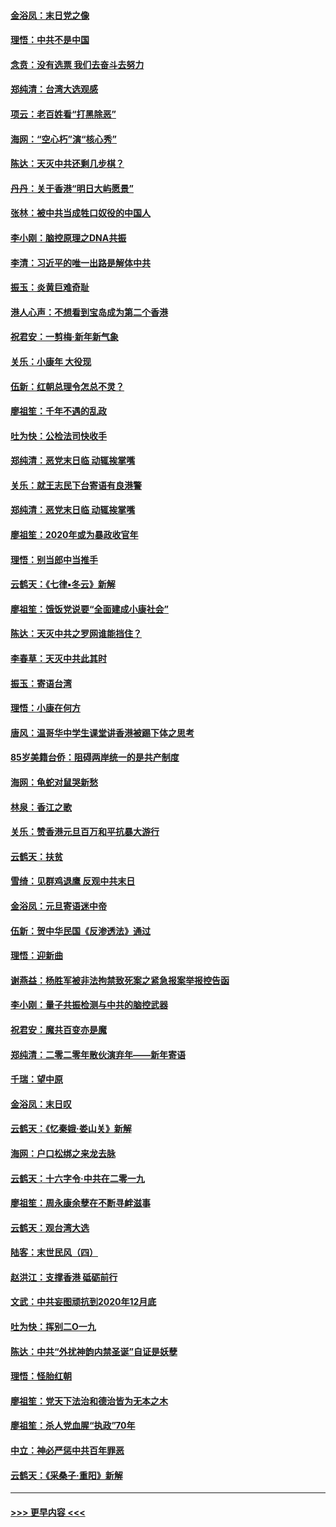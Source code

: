 #### [金浴凤：末日党之像](../pages/nsc993/n11787475.md?t=01130144) 
#### [理悟：中共不是中国](../pages/nsc993/n11787463.md?t=01130144) 
#### [念贲：没有选票  我们去奋斗去努力](../pages/nsc993/n11787398.md?t=01130144) 
#### [郑纯清：台湾大选观感](../pages/nsc993/n11786210.md?t=01130144) 
#### [项云：老百姓看“打黑除恶”](../pages/nsc993/n11785398.md?t=01130144) 
#### [海网：“空心朽”演“核心秀”](../pages/nsc993/n11783874.md?t=01130144) 
#### [陈达：天灭中共还剩几步棋？](../pages/nsc993/n11783719.md?t=01130144) 
#### [丹丹：关于香港“明日大屿愿景”](../pages/nsc993/n11783273.md?t=01130144) 
#### [张林：被中共当成牲口奴役的中国人](../pages/nsc993/n11782397.md?t=01130144) 
#### [李小刚：脑控原理之DNA共振](../pages/nsc993/n11780962.md?t=01130144) 
#### [李清：习近平的唯一出路是解体中共](../pages/nsc993/n11780866.md?t=01130144) 
#### [振玉：炎黄巨难奇耻](../pages/nsc993/n11779632.md?t=01130144) 
#### [港人心声：不想看到宝岛成为第二个香港](../pages/nsc993/n11778817.md?t=01130144) 
#### [祝君安：一剪梅‧新年新气象](../pages/nsc993/n11776340.md?t=01130144) 
#### [关乐：小康年 大役现](../pages/nsc993/n11774213.md?t=01130144) 
#### [伍新：红朝总理令怎总不灵？](../pages/nsc993/n11770813.md?t=01130144) 
#### [廖祖笙：千年不遇的乱政](../pages/nsc993/n11770373.md?t=01130144) 
#### [吐为快：公检法司快收手](../pages/nsc993/n11770359.md?t=01130144) 
#### [郑纯清：恶党末日临 动辄挨掌嘴](../pages/nsc993/n11769912.md?t=01130144) 
#### [关乐：就王志民下台寄语有良港警](../pages/nsc993/n11769903.md?t=01130144) 
#### [郑纯清：恶党末日临 动辄挨掌嘴](../pages/nsc993/n11769356.md?t=01130144) 
#### [廖祖笙：2020年或为暴政收官年](../pages/nsc993/n11768216.md?t=01130144) 
#### [理悟：别当郎中当推手](../pages/nsc993/n11768243.md?t=01130144) 
#### [云鹤天：《七律▪冬云》新解](../pages/nsc993/n11768204.md?t=01130144) 
#### [廖祖笙：饿饭党说要“全面建成小康社会”](../pages/nsc993/n11767482.md?t=01130144) 
#### [陈达：天灭中共之罗网谁能挡住？](../pages/nsc993/n11767465.md?t=01130144) 
#### [李春草：天灭中共此其时](../pages/nsc993/n11767452.md?t=01130144) 
#### [振玉：寄语台湾](../pages/nsc993/n11767432.md?t=01130144) 
#### [理悟：小康在何方](../pages/nsc993/n11767394.md?t=01130144) 
#### [唐风：温哥华中学生课堂讲香港被踢下体之思考](../pages/nsc993/n11766848.md?t=01130144) 
#### [85岁美籍台侨：阻碍两岸统一的是共产制度](../pages/nsc993/n11765043.md?t=01130144) 
#### [海网：龟蛇对鼠哭新愁](../pages/nsc993/n11764895.md?t=01130144) 
#### [林泉：香江之歌](../pages/nsc993/n11764415.md?t=01130144) 
#### [关乐：赞香港元旦百万和平抗暴大游行](../pages/nsc993/n11764382.md?t=01130144) 
#### [云鹤天：扶贫](../pages/nsc993/n11764245.md?t=01130144) 
#### [雪绮：见群鸡退鹰  反观中共末日](../pages/nsc993/n11762112.md?t=01130144) 
#### [金浴凤：元旦寄语迷中帝](../pages/nsc993/n11761788.md?t=01130144) 
#### [伍新：贺中华民国《反渗透法》通过](../pages/nsc993/n11761994.md?t=01130144) 
#### [理悟：迎新曲](../pages/nsc993/n11761152.md?t=01130144) 
#### [谢燕益：杨胜军被非法拘禁致死案之紧急报案举报控告函](../pages/nsc993/n11756134.md?t=01130144) 
#### [李小刚：量子共振检测与中共的脑控武器](../pages/nsc993/n11754518.md?t=01130144) 
#### [祝君安：魔共百变亦是魔](../pages/nsc993/n11754469.md?t=01130144) 
#### [郑纯清：二零二零年散伙演弃年——新年寄语](../pages/nsc993/n11754195.md?t=01130144) 
#### [千瑞：望中原](../pages/nsc993/n11754159.md?t=01130144) 
#### [金浴凤：末日叹](../pages/nsc993/n11752359.md?t=01130144) 
#### [云鹤天：《忆秦娥‧娄山关》新解](../pages/nsc993/n11752348.md?t=01130144) 
#### [海网：户口松绑之来龙去脉](../pages/nsc993/n11752328.md?t=01130144) 
#### [云鹤天：十六字令‧中共在二零一九](../pages/nsc993/n11752305.md?t=01130144) 
#### [廖祖笙：周永康余孽在不断寻衅滋事](../pages/nsc993/n11751013.md?t=01130144) 
#### [云鹤天：观台湾大选](../pages/nsc993/n11751007.md?t=01130144) 
#### [陆客：末世民风（四）](../pages/nsc993/n11749203.md?t=01130144) 
#### [赵洪江：支撑香港 砥砺前行](../pages/nsc993/n11748482.md?t=01130144) 
#### [文武：中共妄图顽抗到2020年12月底](../pages/nsc993/n11748446.md?t=01130144) 
#### [吐为快：挥别二O一九](../pages/nsc993/n11748411.md?t=01130144) 
#### [陈达：中共“外扰神韵内禁圣诞”自证是妖孽](../pages/nsc993/n11748226.md?t=01130144) 
#### [理悟：怪胎红朝](../pages/nsc993/n11748206.md?t=01130144) 
#### [廖祖笙：党天下法治和德治皆为无本之木](../pages/nsc993/n11748135.md?t=01130144) 
#### [廖祖笙：杀人党血腥“执政”70年](../pages/nsc993/n11745144.md?t=01130144) 
#### [中立：神必严惩中共百年罪恶](../pages/nsc993/n11744970.md?t=01130144) 
#### [云鹤天：《采桑子‧重阳》新解](../pages/nsc993/n11744948.md?t=01130144) 

----
#### [ >>> 更早内容 <<< ](../indexes/nsc993-earlier.md)
